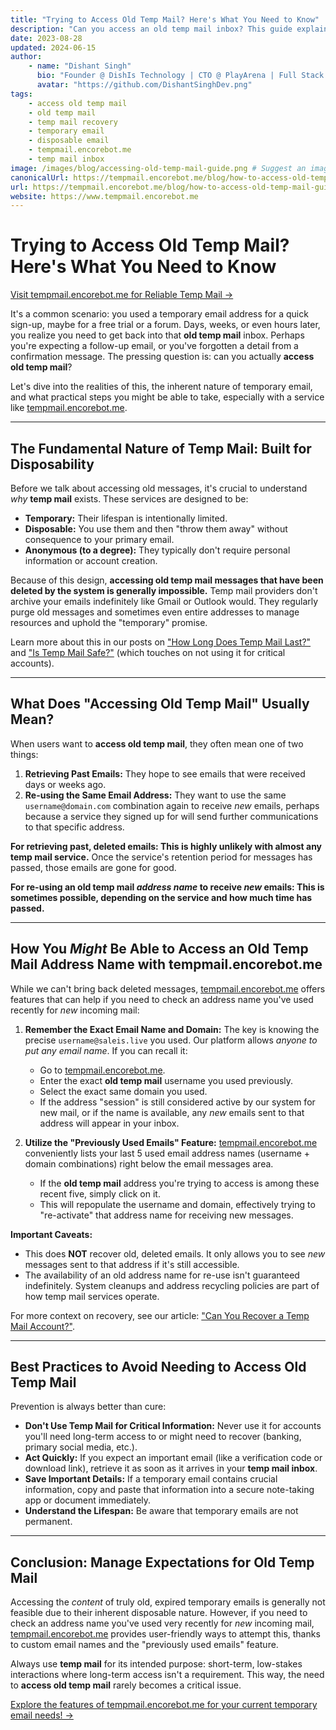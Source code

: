 ```yaml
---
title: "Trying to Access Old Temp Mail? Here's What You Need to Know"
description: "Can you access an old temp mail inbox? This guide explains the realities of retrieving old temporary emails, what might be possible with tempmail.encorebot.me, and why temp mail is designed for disposability."
date: 2023-08-28
updated: 2024-06-15
author:
    - name: "Dishant Singh"
      bio: "Founder @ DishIs Technology | CTO @ PlayArena | Full Stack & Python Developer | ML/ DL Developer | Problem Solver | Math & Science Teacher"
      avatar: "https://github.com/DishantSinghDev.png"
tags:
    - access old temp mail
    - old temp mail
    - temp mail recovery
    - temporary email
    - disposable email
    - tempmail.encorebot.me
    - temp mail inbox
image: /images/blog/accessing-old-temp-mail-guide.png # Suggest an image: a fading email icon, a locked door, a question mark
canonicalUrl: https://tempmail.encorebot.me/blog/how-to-access-old-temp-mail-guide
url: https://tempmail.encorebot.me/blog/how-to-access-old-temp-mail-guide
website: https://www.tempmail.encorebot.me
---
```


# Trying to Access Old Temp Mail? Here's What You Need to Know

[Visit tempmail.encorebot.me for Reliable Temp Mail &rarr;](https://www.tempmail.encorebot.me)

It's a common scenario: you used a temporary email address for a quick sign-up, maybe for a free trial or a forum. Days, weeks, or even hours later, you realize you need to get back into that **old temp mail** inbox. Perhaps you're expecting a follow-up email, or you've forgotten a detail from a confirmation message. The pressing question is: can you actually **access old temp mail**?

Let's dive into the realities of this, the inherent nature of temporary email, and what practical steps you might be able to take, especially with a service like [tempmail.encorebot.me](https://www.tempmail.encorebot.me).

---

## The Fundamental Nature of Temp Mail: Built for Disposability

Before we talk about accessing old messages, it's crucial to understand *why* **temp mail** exists. These services are designed to be:

*   **Temporary:** Their lifespan is intentionally limited.
*   **Disposable:** You use them and then "throw them away" without consequence to your primary email.
*   **Anonymous (to a degree):** They typically don't require personal information or account creation.

Because of this design, **accessing old temp mail messages that have been deleted by the system is generally impossible.** Temp mail providers don't archive your emails indefinitely like Gmail or Outlook would. They regularly purge old messages and sometimes even entire addresses to manage resources and uphold the "temporary" promise.

Learn more about this in our posts on ["How Long Does Temp Mail Last?"](/blog/how-long-does-temp-mail-lasts) and ["Is Temp Mail Safe?"](/blog/is-temp-mail-safe) (which touches on not using it for critical accounts).

---

## What Does "Accessing Old Temp Mail" Usually Mean?

When users want to **access old temp mail**, they often mean one of two things:

1.  **Retrieving Past Emails:** They hope to see emails that were received days or weeks ago.
2.  **Re-using the Same Email Address:** They want to use the same `username@domain.com` combination again to receive *new* emails, perhaps because a service they signed up for will send further communications to that specific address.

**For retrieving past, deleted emails: This is highly unlikely with almost any temp mail service.** Once the service's retention period for messages has passed, those emails are gone for good.

**For re-using an old temp mail *address name* to receive *new* emails: This is sometimes possible, depending on the service and how much time has passed.**

---

## How You *Might* Be Able to Access an Old Temp Mail Address Name with tempmail.encorebot.me

While we can't bring back deleted messages, [tempmail.encorebot.me](https://www.tempmail.encorebot.me) offers features that can help if you need to check an address name you've used recently for *new* incoming mail:

1.  **Remember the Exact Email Name and Domain:**
    The key is knowing the precise `username@saleis.live` you used. Our platform allows *anyone to put any email name*. If you can recall it:
    *   Go to [tempmail.encorebot.me](https://www.tempmail.encorebot.me).
    *   Enter the exact **old temp mail** username you used previously.
    *   Select the exact same domain you used.
    *   If the address "session" is still considered active by our system for new mail, or if the name is available, any *new* emails sent to that address will appear in your inbox.

2.  **Utilize the "Previously Used Emails" Feature:**
    [tempmail.encorebot.me](https://www.tempmail.encorebot.me) conveniently lists your last 5 used email address names (username + domain combinations) right below the email messages area.
    *   If the **old temp mail** address you're trying to access is among these recent five, simply click on it.
    *   This will repopulate the username and domain, effectively trying to "re-activate" that address name for receiving new messages.

**Important Caveats:**
*   This does **NOT** recover old, deleted emails. It only allows you to see *new* messages sent to that address if it's still accessible.
*   The availability of an old address name for re-use isn't guaranteed indefinitely. System cleanups and address recycling policies are part of how temp mail services operate.

For more context on recovery, see our article: ["Can You Recover a Temp Mail Account?"](/blog/how-to-recover-temp-mail-account).

---

## Best Practices to Avoid Needing to Access Old Temp Mail

Prevention is always better than cure:

*   **Don't Use Temp Mail for Critical Information:** Never use it for accounts you'll need long-term access to or might need to recover (banking, primary social media, etc.).
*   **Act Quickly:** If you expect an important email (like a verification code or download link), retrieve it as soon as it arrives in your **temp mail inbox**.
*   **Save Important Details:** If a temporary email contains crucial information, copy and paste that information into a secure note-taking app or document immediately.
*   **Understand the Lifespan:** Be aware that temporary emails are not permanent.

---

## Conclusion: Manage Expectations for Old Temp Mail

Accessing the *content* of truly old, expired temporary emails is generally not feasible due to their inherent disposable nature. However, if you need to check an address name you've used very recently for *new* incoming mail, [tempmail.encorebot.me](https://www.tempmail.encorebot.me) provides user-friendly ways to attempt this, thanks to custom email names and the "previously used emails" feature.

Always use **temp mail** for its intended purpose: short-term, low-stakes interactions where long-term access isn't a requirement. This way, the need to **access old temp mail** rarely becomes a critical issue.

[Explore the features of tempmail.encorebot.me for your current temporary email needs! &rarr;](https://www.tempmail.encorebot.me)